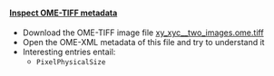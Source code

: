 <h4 id="inspect_metadata"><a href="inspect_metadata">Inspect OME-TIFF metadata</a></h4>

- Download the OME-TIFF image file [xy_xyc__two_images.ome.tiff](https://github.com/NEUBIAS/training-resources/raw/master/image_data/xy_xyc__two_images.ome.tiff)
- Open the OME-XML metadata of this file and try to understand it
- Interesting entries entail:
    - `PixelPhysicalSize`
